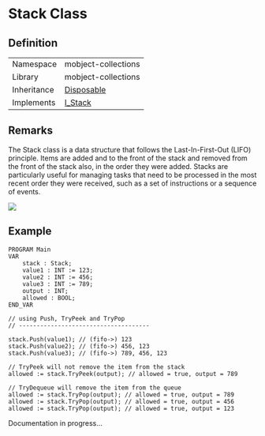# Stack Class

## Definition

|             |                                                  |
| ----------- | ------------------------------------------------ |
| Namespace   | mobject-collections                              |
| Library     | mobject-collections                              |
| Inheritance | [Disposable](./mobject-disposable/Disposable.md) |
| Implements  | [I_Stack](./mobject-collections/I_Stack.md)      |

## Remarks

The Stack class is a data structure that follows the Last-In-First-Out (LIFO) principle. Items are added and to the front of the stack and removed from the front of the stack also, in the order they were added. Stacks are particularly useful for managing tasks that need to be processed in the most recent order they were received, such as a set of instructions or a sequence of events.

<img src="./mobject-collections/images/stack-example.svg">

## Example

```declaration
PROGRAM Main
VAR
	stack : Stack;
	value1 : INT := 123;
	value2 : INT := 456;
	value3 : INT := 789;
	output : INT;
	allowed : BOOL;
END_VAR
```

```body
// using Push, TryPeek and TryPop
// -------------------------------------

stack.Push(value1); // (fifo->) 123
stack.Push(value2); // (fifo->) 456, 123
stack.Push(value3); // (fifo->) 789, 456, 123

// TryPeek will not remove the item from the stack
allowed := stack.TryPeek(output); // allowed = true, output = 789

// TryDequeue will remove the item from the queue
allowed := stack.TryPop(output); // allowed = true, output = 789
allowed := stack.TryPop(output); // allowed = true, output = 456
allowed := stack.TryPop(output); // allowed = true, output = 123

```

Documentation in progress...
